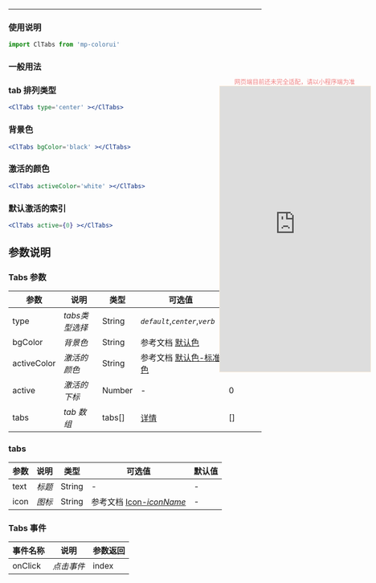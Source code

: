 ****

### 使用说明

```jsx
import ClTabs from 'mp-colorui'
```



### 一般用法

### tab 排列类型

```jsx
<ClTabs type='center' ></ClTabs>
```

### 背景色

```jsx
<ClTabs bgColor='black' ></ClTabs>
```

### 激活的颜色

```jsx
<ClTabs activeColor='white' ></ClTabs>
```

### 默认激活的索引

```jsx
<ClTabs active={0} ></ClTabs>
```





## 参数说明

### Tabs 参数

| 参数        | 说明           | 类型   | 可选值                                          | 默认值      |
| ----------- | -------------- | ------ | ----------------------------------------------- | ----------- |
| type        | *tabs类型选择* | String | *`default`*,*`center`*,*`verb`*                 | *`default`* |
| bgColor     | *背景色*       | String | 参考文档 [默认色](/home/color)                  | -           |
| activeColor | *激活的颜色*   | String | 参考文档 [默认色-标准色](/home/color?id=标准色) | *`black`*   |
| active      | *激活的下标*   | Number | -                                               | 0           |
| tabs        | *tab 数组*     | tabs[] | [详情](/navigate/tabs?id=tabs)                  | []          |



### tabs

| 参数 | 说明   | 类型   | 可选值                                             | 默认值 |
| ---- | ------ | ------ | -------------------------------------------------- | ------ |
| text | *标题* | String | -                                                  | -      |
| icon | *图标* | String | 参考文档 [Icon-*iconName*](/base/icon?id=iconname) | -      |



### Tabs 事件

| 事件名称 | 说明       | 参数返回 |
| -------- | ---------- | -------- |
| onClick  | *点击事件* | index    |


<div style="position: fixed; right:10px; top: 5%">
<div style="width: 300px; color: lightcoral; font-size: 12px; word-break: break-all; white-space: normal; display: flex;justify-content: center">网页端目前还未完全适配，请以小程序端为准</div>
<iframe style="border: 1px solid antiquewhite" src="https://www.yysssl.com.cn/#/pages/components/tabs/index" height="568" width="300"></iframe>
</div>
